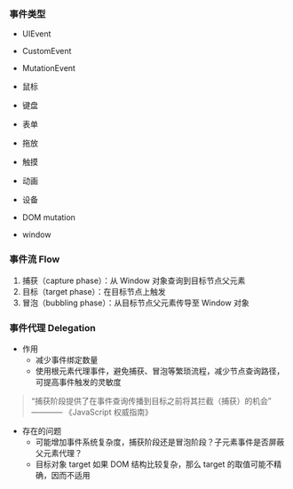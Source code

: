 ### 事件类型

- UIEvent
- CustomEvent
- MutationEvent


- 鼠标
- 键盘
- 表单
- 拖放
- 触摸
- 动画
- 设备
- DOM mutation
- window


### 事件流 Flow
1. 捕获（capture phase）：从 Window 对象查询到目标节点父元素
2. 目标（target phase）：在目标节点上触发
3. 冒泡（bubbling phase）：从目标节点父元素传导至 Window 对象


### 事件代理 Delegation
- 作用
  + 减少事件绑定数量
  + 使用根元素代理事件，避免捕获、冒泡等繁琐流程，减少节点查询路径，可提高事件触发的灵敏度

> “捕获阶段提供了在事件查询传播到目标之前将其拦截（捕获）的机会” ———— 《JavaScript 权威指南》

- 存在的问题
  + 可能增加事件系统复杂度，捕获阶段还是冒泡阶段？子元素事件是否屏蔽父元素代理？
  + 目标对象 target 如果 DOM 结构比较复杂，那么 target 的取值可能不精确，因而不适用
